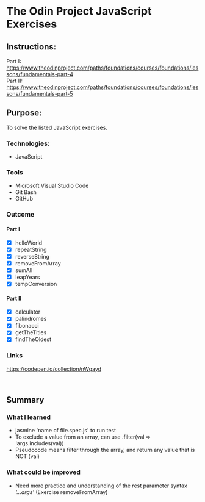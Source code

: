 # The Odin Project JavaScript Exercises


## Instructions:
Part I: <br>
https://www.theodinproject.com/paths/foundations/courses/foundations/lessons/fundamentals-part-4
<br/>
Part II: <br>
https://www.theodinproject.com/paths/foundations/courses/foundations/lessons/fundamentals-part-5

## Purpose: 
To solve the listed JavaScript exercises. 

### Technologies: 
* JavaScript

### Tools
* Microsoft Visual Studio Code
* Git Bash
* GitHub

### Outcome
#### Part I 
- [x] helloWorld
- [x] repeatString
- [x] reverseString
- [x] removeFromArray
- [x] sumAll
- [x] leapYears
- [x] tempConversion

#### Part II
- [x] calculator
- [x] palindromes
- [x] fibonacci
- [x] getTheTitles
- [x] findTheOldest

### Links
https://codepen.io/collection/nWqayd

<br />


## Summary

### What I learned
* jasmine 'name of file.spec.js' to run test 
* To exclude a value from an array, can use .filter(val => !args.includes(val))
* Pseudocode means filter through the array, and return any value that is NOT (val)


### What could be improved
* Need more practice and understanding of the rest parameter syntax *'...args'* (Exercise removeFromArray)



